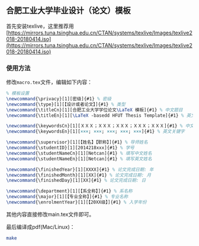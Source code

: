 ## 合肥工业大学毕业设计（论文）模板
首先安装texlive，这里推荐用[https://mirrors.tuna.tsinghua.edu.cn/CTAN/systems/texlive/Images/texlive2018-20180414.iso](https://mirrors.tuna.tsinghua.edu.cn/CTAN/systems/texlive/Images/texlive2018-20180414.iso)


### 使用方法
修改`macro.tex`文件，编辑如下内容：

```latex
% 模板设置
\newcommand{\privacy}[1][密级]{#1} % 密级
\newcommand{\type}[1][【设计或者论文】]{#1} % 类型
\newcommand{\titleCn}[1][合肥工业大学学位论文\LaTeX 模板]{#1} % 中文题目
\newcommand{\titleEn}[1][\LaTeX -basedd HFUT Thesis Template]{#1} % 英文题目

\newcommand{\keywordsCn}[1][ＸＸＸ；ＸＸＸ；ＸＸＸ；ＸＸＸ；ＸＸＸ]{#1} % 中文关键字
\newcommand{\keywordsEn}[1][×××; ×××; ×××; ×××; ×××]{#1} % 英文关键字

\newcommand{\supervisor}[1][【姓名】【职称】]{#1} % 导师姓名
\newcommand{\studentID}[1][2014218xxx]{#1} % 学号
\newcommand{\studentNameCn}[1][Netcan]{#1} % 填写中文姓名
\newcommand{\studentNameEn}[1][Netcan]{#1} % 填写英文姓名

\newcommand{\finishedYear}[1][XXXX]{#1} % 论文完成日期: 年
\newcommand{\finishedMonth}[1][XX]{#1} % 论文完成日期: 月
\newcommand{\finishedDay}[1][XX]{#1} % 论文完成日期: 日

\newcommand{\department}[1][【系全称】]{#1} % 系名称
\newcommand{\major}[1][【专业全称】]{#1} % 专业名称
\newcommand{\enrolmentYear}[1][【20XX级】]{#1} % 入学年份
```

其他内容直接修改main.tex文件即可。

最后编译成pdf(Mac/Linux)：

```bash
make
```
